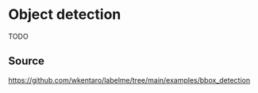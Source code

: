 # Object detection

TODO


## Source

https://github.com/wkentaro/labelme/tree/main/examples/bbox_detection

